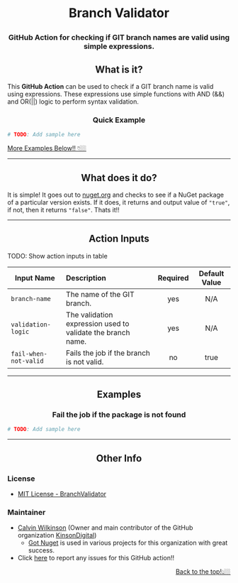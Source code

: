 <h1 align="center">

**Branch Validator**
</h1>

<div align="center">

### GitHub Action for checking if GIT branch names are valid using simple expressions.

<div hidden>TODO: ADD BADGES HERE</div>

</div>


<div align="center">

## **What is it?**
</div>


This **GitHub Action** can be used to check if a GIT branch name is valid using expressions.  These expressions use simple functions
with AND (&&) and OR(||) logic to perform syntax validation.


<div align="center"><h3 style="font-weight:bold">Quick Example</h3></div>


```yaml
# TODO: Add sample here
```

<div align="left">
<a href="#examples">More Examples Below!! 👇🏼</a>
</div>

---

<div align="center"><h2 style="font-weight:bold">What does it do?</h2></div>

It is simple!  It goes out to [nuget.org](https://www.nuget.org) and checks to see if a NuGet package of a particular version exists.  If it does, it returns and output value of `"true"`, if not, then it returns `"false"`.
Thats it!!

---

<div align="center">

## **Action Inputs**
</div>

TODO: Show action inputs in table

| Input Name            | Description                                                 | Required | Default Value |
|-----------------------|:------------------------------------------------------------|:---:|:-------------:|
| `branch-name`         | The name of the GIT branch.                                 | yes |      N/A      |
| `validation-logic`    | The validation expression used to validate the branch name. | yes |      N/A      |
| `fail-when-not-valid` | Fails the job if the branch is not valid.                   | no |     true      |

---

<div align="center" style="font-weight:bold">

## **Examples**
</div>

<div align="center">

### **Fail the job if the package is not found**
</div>

``` yaml
# TODO: Add sample here
```

---

<div align="center">

## **Other Info**
</div>

<div align="left">

### License
- [MIT License - BranchValidator](https://github.com/KinsonDigital/BranchValidator/blob/preview/v1.0.0-preview.1/LICENSE)
</div>

<div align="left">

### Maintainer
</div>

- [Calvin Wilkinson](https://github.com/CalvinWilkinson) (Owner and main contributor of the GitHub organization [KinsonDigital](https://github.com/KinsonDigital))
  - [Got Nuget](https://github.com/KinsonDigital/BranchValidator) is used in various projects for this organization with great success.
- Click [here](https://github.com/KinsonDigital/BranchValidator/issues/new/choose) to report any issues for this GitHub action!!

<div align="right">
<a href="#what-is-it">Back to the top!👆🏼</a>
</div>
